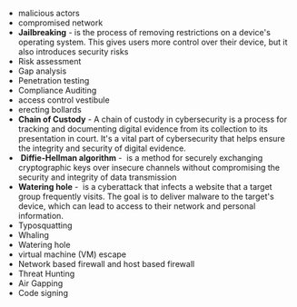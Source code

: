 - malicious actors
- compromised network
- **Jailbreaking** - is the process of removing restrictions on a device's operating system. This gives users more control over their device, but it also introduces security risks
- Risk assessment
- Gap analysis
- Penetration testing
- Compliance Auditing
- access control vestibule
- erecting bollards
- **Chain of Custody** - A chain of custody in cybersecurity is a process for tracking and documenting digital evidence from its collection to its presentation in court. It's a vital part of cybersecurity that helps ensure the integrity and security of digital evidence.
-  **Diffie-Hellman algorithm** -  is a method for securely exchanging cryptographic keys over insecure channels without compromising the security and integrity of data transmission
- **Watering hole** -  is a cyberattack that infects a website that a target group frequently visits. The goal is to deliver malware to the target's device, which can lead to access to their network and personal information.
- Typosquatting
- Whaling
- Watering hole
- virtual machine (VM) escape
- Network based firewall and host based firewall
- Threat Hunting 
- Air Gapping
- Code signing